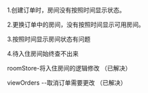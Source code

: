 1.创建订单时，房间没有按照时间显示状态。

2.更换订单中的房间，没有按照时间显示可用房间。

3.按照时间显示房间状态有问题

4.待入住房间始终查不出来


roomStore-将入住房间的逻辑修改   （已解决）

viewOrders --取消订单需要更改   （已解决）


